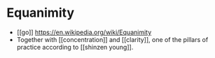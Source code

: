 # Equanimity

- [[go]] https://en.wikipedia.org/wiki/Equanimity
- Together with [[concentration]] and [[clarity]], one of the pillars of practice according to [[shinzen young]].


